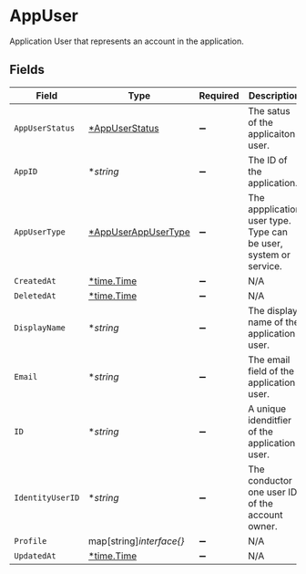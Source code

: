 # AppUser

Application User that represents an account in the application.


## Fields

| Field                                                            | Type                                                             | Required                                                         | Description                                                      |
| ---------------------------------------------------------------- | ---------------------------------------------------------------- | ---------------------------------------------------------------- | ---------------------------------------------------------------- |
| `AppUserStatus`                                                  | [*AppUserStatus](../../models/shared/appuserstatus.md)           | :heavy_minus_sign:                                               | The satus of the applicaiton user.                               |
| `AppID`                                                          | **string*                                                        | :heavy_minus_sign:                                               | The ID of the application.                                       |
| `AppUserType`                                                    | [*AppUserAppUserType](../../models/shared/appuserappusertype.md) | :heavy_minus_sign:                                               | The appplication user type. Type can be user, system or service. |
| `CreatedAt`                                                      | [*time.Time](https://pkg.go.dev/time#Time)                       | :heavy_minus_sign:                                               | N/A                                                              |
| `DeletedAt`                                                      | [*time.Time](https://pkg.go.dev/time#Time)                       | :heavy_minus_sign:                                               | N/A                                                              |
| `DisplayName`                                                    | **string*                                                        | :heavy_minus_sign:                                               | The display name of the application user.                        |
| `Email`                                                          | **string*                                                        | :heavy_minus_sign:                                               | The email field of the application user.                         |
| `ID`                                                             | **string*                                                        | :heavy_minus_sign:                                               | A unique idenditfier of the application user.                    |
| `IdentityUserID`                                                 | **string*                                                        | :heavy_minus_sign:                                               | The conductor one user ID of the account owner.                  |
| `Profile`                                                        | map[string]*interface{}*                                         | :heavy_minus_sign:                                               | N/A                                                              |
| `UpdatedAt`                                                      | [*time.Time](https://pkg.go.dev/time#Time)                       | :heavy_minus_sign:                                               | N/A                                                              |